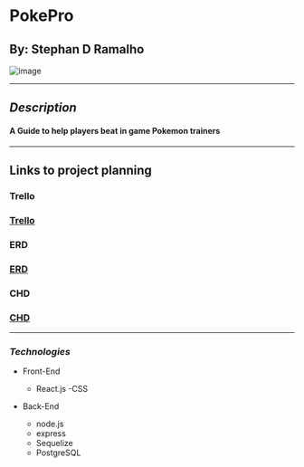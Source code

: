 # PokePro

## By: Stephan D Ramalho

![image](https://static.wikia.nocookie.net/essentialsdocs/images/7/70/Battle.png/revision/latest?cb=20220523172438)

---

## **_Description_**

#### A Guide to help players beat in game Pokemon trainers

---

## Links to project planning

### Trello

### [Trello](https://trello.com/invite/b/d0dFEbUH/ATTI4f846c46dd6e3feb29998a1bcd0130e776CC5110/pokepro)

### ERD

### [ERD](https://drive.google.com/file/d/1bVib3yEXGURQw47KOdkGip73ZqRW_z0b/view?usp=sharing)

### CHD

### [CHD](https://lucid.app/lucidchart/994fa1e3-55bf-4fad-8ba1-8df064ef55b9/edit?viewport_loc=48%2C352%2C1365%2C763%2C0_0&invitationId=inv_2fbd633e-55a8-4c00-8adb-50a982dce5e3)

---

### **_*Technologies*_**

- Front-End

  - React.js
    -CSS

- Back-End

  - node.js
  - express
  - Sequelize
  - PostgreSQL
